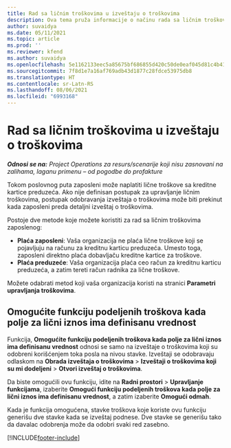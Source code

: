 ```yaml
---
title: Rad sa ličnim troškovima u izveštaju o troškovima
description: Ova tema pruža informacije o načinu rada sa ličnim troškovima koje su ostvarili zaposlen na poslovnim putovanjima.
author: suvaidya
ms.date: 05/11/2021
ms.topic: article
ms.prod: ''
ms.reviewer: kfend
ms.author: suvaidya
ms.openlocfilehash: 5e1162133eec5a85675bf686855d420c50de0eaf045d81c4b417b6fe66ee19fe
ms.sourcegitcommit: 7f8d1e7a16af769adb43d1877c28fdce53975db8
ms.translationtype: HT
ms.contentlocale: sr-Latn-RS
ms.lasthandoff: 08/06/2021
ms.locfileid: "6993168"
---
```

# <a name="work-with-personal-expenses-on-an-expense-report"></a>Rad sa ličnim troškovima u izveštaju o troškovima

_**Odnosi se na:** Project Operations za resurs/scenarije koji nisu zasnovani na zalihama, laganu primenu – od pogodbe do profakture_

Tokom poslovnog puta zaposleni može naplatiti lične troškove sa kreditne kartice preduzeća. Ako nije definisan postupak za upravljanje ličnim troškovima, postupak odobravanja izveštaja o troškovima može biti prekinut kada zaposleni preda detaljni izveštaj o troškovima.

Postoje dve metode koje možete koristiti za rad sa ličnim troškovima zaposlenog:

  - **Plaća zaposleni**: Vaša organizacija ne plaća lične troškove koji se pojavljuju na računu za kreditnu karticu preduzeća. Umesto toga, zaposleni direktno plaća dobavljaču kreditne kartice za troškove. 
  - **Plaća preduzeće**: Vaša organizacija plaća ceo račun za kreditnu karticu preduzeća, a zatim tereti račun radnika za lične troškove.

Možete odabrati metod koji vaša organizacija koristi na stranici **Parametri upravljanja troškovima**.


## <a name="enable-split-expense-function-when-personal-amount-field-has-value-defined"></a>Omogućite funkciju podeljenih troškova kada polje za lični iznos ima definisanu vrednost

Funkcija, **Omogućite funkciju podeljenih troškova kada polje za lični iznos ima definisanu vrednost** odnosi se samo na izveštaje o troškovima koji su odobreni korišćenjem toka posla na nivou stavke. Izveštaji se odobravaju odlaskom na **Obrada izveštaja o troškovima** > **Izveštaji o troškovima koji su mi dodeljeni** > **Otvori izveštaj o troškovima**. 

Da biste omogućili ovu funkciju, idite na **Radni prostori** > **Upravljanje funkcijama**, izaberite **Omogući funkciju podeljenih troškova kada polje za lični iznos ima definisanu vrednost**, a zatim izaberite **Omogući odmah**. 

Kada je funkcija omogućena, stavke troškova koje koriste ovu funkciju generišu dve stavke kada se izveštaj podnese. Dve stavke se generišu tako da davalac odobrenja može da odobri svaki red zasebno.


[!INCLUDE[footer-include](../includes/footer-banner.md)]
